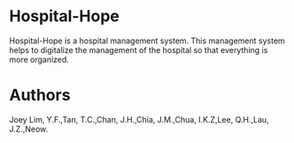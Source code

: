 # Hospital-Hope
Hospital-Hope is a hospital management system. This management system helps to digitalize the management of the hospital so that everything is more organized.

# Authors
Joey Lim, Y.F.,Tan, T.C.,Chan, J.H.,Chia, J.M.,Chua, I.K.Z,Lee, Q.H.,Lau, J.Z.,Neow.